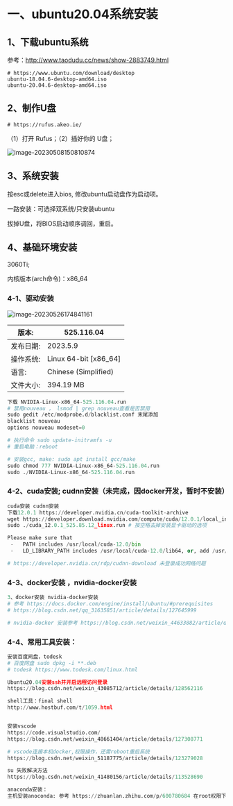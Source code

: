 # 一、ubuntu20.04系统安装

## 1、下载ubuntu系统

参考：http://www.taodudu.cc/news/show-2883749.html

```
# https://www.ubuntu.com/download/desktop
ubuntu-18.04.6-desktop-amd64.iso
ubuntu-20.04.6-desktop-amd64.iso
```

## 2、制作U盘

```
# https://rufus.akeo.ie/
```

（1）打开 Rufus；（2）插好你的 U盘；

![image-20230508150810874](C:\Users\Admin\AppData\Roaming\Typora\typora-user-images\image-20230508150810874.png)

## 3、系统安装

按esc或delete进入bios, 修改ubuntu启动盘作为启动项。

一路安装：可选择双系统/只安装ubuntu

拔掉U盘，将BIOS启动顺序调回，重启。



## 4、基础环境安装

3060Ti;  

内核版本(arch命令)：x86_64

### 4-1、驱动安装

![image-20230526174841161](C:\Users\Admin\AppData\Roaming\Typora\typora-user-images\image-20230526174841161.png)

| 版本:     | 525.116.04            |
| --------- | --------------------- |
| 发布日期: | 2023.5.9              |
| 操作系统: | Linux 64-bit [x86_64] |
| 语言:     | Chinese (Simplified)  |
| 文件大小: | 394.19 MB             |

```python
下载 NVIDIA-Linux-x86_64-525.116.04.run
# 禁用nouveau ， lsmod | grep nouveau查看是否禁用
sudo gedit /etc/modprobe.d/blacklist.conf 末尾添加
blacklist nouveau
options nouveau modeset=0

# 执行命令 sudo update-initramfs -u
# 重启电脑：reboot

# 安装gcc, make: sudo apt install gcc/make
sudo chmod 777 NVIDIA-Linux-x86_64-525.116.04.run
sudo ./NVIDIA-Linux-x86_64-525.116.04.run
```



### 4-2、cuda安装; cudnn安装（未完成，因docker开发，暂时不安装）

```python
cuda安装 cudnn安装
下载12.0.1 https://developer.nvidia.cn/cuda-toolkit-archive
wget https://developer.download.nvidia.com/compute/cuda/12.0.1/local_installers/cuda_12.0.1_525.85.12_linux.run
sudo ./cuda_12.0.1_525.85.12_linux.run # 按空格去掉安装显卡驱动的选项

Please make sure that
 -   PATH includes /usr/local/cuda-12.0/bin
 -   LD_LIBRARY_PATH includes /usr/local/cuda-12.0/lib64, or, add /usr/local/cuda-12.0/lib64 to /etc/ld.so.conf and run ldconfig as root

# https://developer.nvidia.cn/rdp/cudnn-download 未登录成功网络问题
```

### 4-3、docker安装 ，nvidia-docker安装

```python
3、docker安装 nvidia-docker安装
# 参考 https://docs.docker.com/engine/install/ubuntu/#prerequisites 
# https://blog.csdn.net/qq_31635851/article/details/127645999

# nvidia-docker 安装参考 https://blog.csdn.net/weixin_44633882/article/details/115362059
```



### 4-4、常用工具安装：

```python
安装百度网盘，todesk
# 百度网盘 sudo dpkg -i **.deb
# todesk https://www.todesk.com/linux.html

Ubuntu20.04安装ssh并开启远程访问登录
https://blog.csdn.net/weixin_43085712/article/details/128562116

shell工具：final shell
http://www.hostbuf.com/t/1059.html


安装vscode
https://code.visualstudio.com/
https://blog.csdn.net/weixin_48661404/article/details/127308771

# vscode连接本机docker,权限操作，还需reboot重启系统
https://blog.csdn.net/weixin_51187775/article/details/123279028

su 失败解决方法
https://blog.csdn.net/weixin_41480156/article/details/113528690

anaconda安装：
主机安装anoconda: 参考 https://zhuanlan.zhihu.com/p/600780684 在root权限下
```


